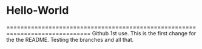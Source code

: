 # Hello-World
==============================================================================
Github 1st use.
This is the first change for the the README. Testing the branches and all that.
